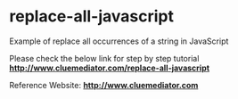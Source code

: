 # replace-all-javascript
Example of replace all occurrences of a string in JavaScript

Please check the below link for step by step tutorial
**http://www.cluemediator.com/replace-all-javascript**

Reference Website: **http://www.cluemediator.com**